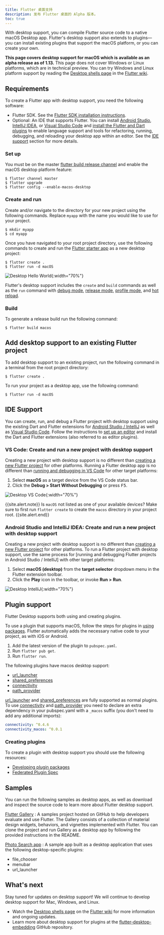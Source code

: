 ```yaml
---
title: Flutter 桌面支持
description: 发布 Flutter 桌面的 Alpha 版本。
toc: true
---
```


With desktop support,
you can compile Flutter source code
to a native macOS Desktop app.
Flutter's desktop support also extends to plugins&mdash;you can
install existing plugins that support the macOS platform,
or you can create your own.

**This page covers desktop support for macOS
which is available as an alpha release as of 1.13.**
This page does not cover Windows or Linux platforms,
which are in technical preview. You can try Windows and Linux platform support
by reading the [Desktop shells page] in the [Flutter wiki].

## Requirements
To create a Flutter app with desktop support, you need the following software:
* Flutter SDK. See the [Flutter SDK installation instructions][install flutter].
* Optional: An IDE that supports Flutter.
You can install [Android Studio], [IntelliJ IDEA], or [Visual Studio Code]
and [install the Flutter and Dart plugins] to enable language support and
tools for refactoring, running, debugging, and reloading your desktop app
within an editor. See the [IDE support] section for more details.

### Set up
You must be on the master [flutter build release channel]
and enable the macOS desktop platform feature:

```terminal
$ flutter channel master
$ flutter upgrade
$ flutter config --enable-macos-desktop
```
### Create and run
Create and/or navigate to the directory for your new project
using the following commands.
Replace `myapp` with the name you would like to use for your project.

```terminal
$ mkdir myapp
$ cd myapp
```

Once you have navigated to your root project directory,
use the following commands to create and run the [Flutter starter app]
as a new desktop project:

```terminal
$ flutter create .
$ flutter run -d macOS
```
![Desktop Hello World](/images/desktop/desktop_hello_world.gif){:width="70%"}

Flutter's desktop support includes the `create` and `build` commands as well as the `run`
command with [debug mode], [release mode], [profile mode], and [hot reload].

### Build
To generate a release build run the following command:
```terminal
$ flutter build macos
```

## Add desktop support to an existing Flutter project
To add desktop support to an existing project,
run the following command in a terminal from the root project directory:

```terminal
$ flutter create .
```
To run your project as a desktop app, use the following command:

```terminal
$ flutter run -d macOS
```

## IDE Support
You can create, run, and debug a Flutter project with desktop support
using the existing Dart and Flutter extensions for [Android Studio / IntelliJ] as well
as [Visual Studio Code]. Follow the instructions to [set up an editor] and install
the Dart and Flutter extensions (also referred to as editor plugins).

### VS Code: Create and run a new project with desktop support
Creating a new project with desktop support is no different than
[creating a new Flutter project][flutter starter app] for other platforms.
Running a Flutter desktop app is no different than
[running and debugging in VS Code] for other target platforms:
 1. Select **macOS** as a target device from the VS Code status bar.
 2. Click the **Debug > Start Without Debugging** or press <kbd>F5</kbd>.

![Desktop VS Code](/images/desktop/desktop_vscode.gif){:width="70%"}

{{site.alert.note}}
  Is `macOS` not listed as one of your available devices?
  Make sure to first run `flutter create`
  to create the `macos` directory in your project root.
{{site.alert.end}}

### Android Studio and IntelliJ IDEA: Create and run a new project with desktop support
Creating a new project with desktop support is no different than
[creating a new Flutter project][flutter starter app] for other platforms.
To run a Flutter project with desktop support, use the same
process for [running and debugging Flutter projects in Android Studio / IntelliJ] with other
target platforms:
1. Select **macOS (desktop)** from the **target selector** dropdown menu in the
   Flutter extension toolbar.
2. Click the **Play** icon in the toolbar, or invoke **Run > Run**.

![Desktop IntelliJ](/images/desktop/desktop_intellij.gif){:width="70%"}

## Plugin support
Flutter Desktop supports both using and creating plugins.

To use a plugin that supports macOS, follow the steps for plugins in [using
packages].
Flutter automatically adds the necessary native code
to your project, as with iOS or Android.

1. Add the latest version of the plugin to `pubspec.yaml`.
2. Run `flutter pub get`.
3. Run `flutter run`.

The following plugins have macos desktop support:

* [url_launcher]
* [shared_preferences]
* [connectivity]
* [path_provider]

[url_launcher] and [shared_preferences] are fully supported as normal plugins.
To use [connectivity] and [path_provider] you need to declare an
extra dependency in your pubspec.yaml with a `_macos` suffix
(you don't need to add any additional imports):

```yaml
connectivity: ^0.4.6
connectivity_macos: ^0.0.1
```

### Creating plugins
To create a plugin with desktop support you should use the following resources:
* [Developing plugin packages]
* [Federated Plugin Spec]

## Samples
You can run the following samples as desktop apps,
as well as download and inspect the source code to learn more about Flutter
desktop support.

[Flutter Gallery]
: A samples project hosted on GitHub to help developers evaluate and use Flutter.
The Gallery consists of a collection of material design widgets, behaviors, and vignettes
implemented with Flutter.
You can clone the project and run Gallery as a desktop app
by following the provided instructions in the README.

[Photo Search app]
: A sample app built as a desktop application that uses
the following desktop-specific plugins:
* file_chooser
* menubar
* url_launcher

## What's next
Stay tuned for updates on desktop support!
We will continue to develop desktop support for Mac, Windows, and Linux.
* Watch the [Desktop shells page] on the [Flutter wiki] for more
information and ongoing updates.
* Learn more about desktop support for plugins at the [flutter-desktop-embedding]
GitHub repository.

[Android Studio / IntelliJ]: /docs/development/tools/android-studio
[Android Studio]: {{site.android-dev}}/studio/install
[color_panel]: {{site.github}}/google/flutter-desktop-embedding/tree/master/plugins/color_panel
[connectivity]: {{site.pub}}/packages/connectivity
[debug mode]: /docs/testing/build-modes#debug
[dependencies on unpublished packages]: /docs/development/packages-and-plugins/using-packages#dependencies-on-unpublished-packages
[Desktop shells page]: {{site.repo.flutter}}/wiki/Desktop-shells
[Desktop shells page]: {{site.repo.flutter}}/wiki/Desktop-shells
[Developing plugin packages]: /docs/development/packages-and-plugins/developing-packages
[federated plugin spec]: https://docs.google.com/document/d/1LD7QjmzJZLCopUrFAAE98wOUQpjmguyGTN2wd_89Srs/edit?pli=1#heading=h.pub7jnop54q0
[file_chooser]: {{site.github}}/google/flutter-desktop-embedding/tree/master/plugins/file_chooser
[flutter build release channel]: {{site.repo.flutter}}/wiki/Flutter-build-release-channels
[Flutter Gallery]: {{site.github}}/material-components/material-components-flutter-gallery
[flutter starter app]: /docs/get-started/test-drive
[flutter wiki]: {{site.repo.flutter}}/wiki/
[flutter-desktop-embedding]: {{site.github}}/google/flutter-desktop-embedding/tree/master/plugins#dart
[flutter/plugins]: {{site.repo.organization}}/plugins
[git reference]: {{site.dart-site}}/tools/pub/dependencies#git-packages
[hot reload]: /docs/development/tools/hot-reload
[IDE support]: /desktop#ide-support
[install flutter]: /docs/get-started/install
[install the Flutter and Dart plugins]: /docs/get-started/editor
[IntelliJ IDEA]: https://www.jetbrains.com/idea/download/
[path_provider]: {{site.pub}}/packages/path_provider
[Photo Search app]: {{site.repo.organization}}/samples/tree/master/experimental/desktop_photo_search
[plugins/flutter_plugins]: {{site.github}}/google/flutter-desktop-embedding/tree/master/plugins/flutter_plugins
[profile mode]: /docs/testing/build-modes#profile
[release mode]: /docs/testing/build-modes#release
[Run and debug in Android Studio and IntelliJ]: /docs/development/tools/android-studio#running-and-debugging
[Running and debugging in VS Code]: /docs/development/tools/vs-code#running-and-debugging
[set up an editor]: /docs/get-started/editor
[shared_preferences]: {{site.pub}}/packages/shared_preferences
[steps to install Flutter]: /docs/get-started/install/macos
[url_launcher]: {{site.pub}}/packages/url_launcher
[Using packages]: /docs/development/packages-and-plugins/using-packages
[Visual Studio Code]: /docs/development/tools/vs-code